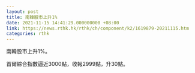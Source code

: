 ```yaml
---
layout: post
title: 南韓股市上升1%
date: 2021-11-15 14:41:29.000000000 +08:00
link: https://news.rthk.hk/rthk/ch/component/k2/1619879-20211115.htm
categories: rthk
---
```


南韓股市上升1%。

首爾綜合指數逼近3000點，收報2999點，升30點。

